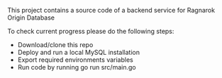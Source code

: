 This project contains a source code of a backend service for Ragnarok Origin Database

To check current progress please do the following steps:
* Download/clone this repo
* Deploy and run a local MySQL installation
* Export required environments variables
* Run code by running go run src/main.go
